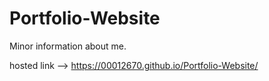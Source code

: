 # Portfolio-Website

Minor information about me.

hosted link --> https://00012670.github.io/Portfolio-Website/   
